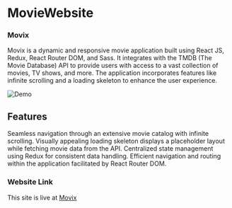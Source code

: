 

# MovieWebsite
### Movix

Movix is a dynamic and responsive movie application built using React JS, Redux, React Router DOM, and Sass. It integrates with the TMDB (The Movie Database) API to provide users with access to a vast collection of movies, TV shows, and more. The application incorporates features like infinite scrolling and a loading skeleton to enhance the user experience.


 ![Demo](/images/gif.gif)

## Features
Seamless navigation through an extensive movie catalog with infinite scrolling.
Visually appealing loading skeleton displays a placeholder layout while fetching movie data from the API.
Centralized state management using Redux for consistent data handling.
Efficient navigation and routing within the application facilitated by React Router DOM.
### Website Link
This site is live at [Movix](https://movie-website-chi.vercel.app/)

